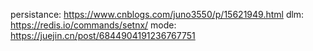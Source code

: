 persistance: https://www.cnblogs.com/juno3550/p/15621949.html
dlm: https://redis.io/commands/setnx/
mode: https://juejin.cn/post/6844904191236767751